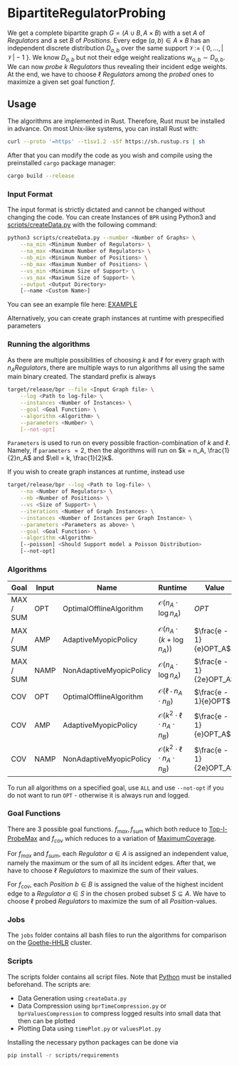 # BipartiteRegulatorProbing

We get a complete bipartite graph $G = (A \cup B, A \times B)$ with a set $A$ of $\mathit{Regulators}$ and a set $B$ of $\mathit{Positions}$. Every edge $(a,b) \in A \times B$ has an independent discrete distribution $D_{a,b}$ over the same support $\mathcal{V} :=$ { $0,...,|\mathcal{V}| - 1$ }. We know $D_{a,b}$ but not their edge weight realizations $w_{a,b} \sim D_{a,b}$. We can now $\mathit{probe}$ $k$ $\mathit{Regulators}$ thus revealing their incident edge weights. At the end, we have to choose $\ell$ $\mathit{Regulators}$ among the $\mathit{probed}$ ones to maximize a given set goal function $f$.

## Usage

The algorithms are implemented in Rust. Therefore, Rust must be installed in advance. On most Unix-like systems, you can install Rust with:
```bash
curl --proto '=https' --t1sv1.2 -sSf https://sh.rustup.rs | sh
```
After that you can modify the code as you wish and compile using the preinstalled `cargo` package manager:
```bash
cargo build --release
```

### Input Format

The input format is strictly dictated and cannot be changed without changing the code. You can create Instances of `BPR` using Python3 and [scripts/createData.py](scripts/createData.py) with the following command:
```bash
python3 scripts/createData.py --number <Number of Graphs> \
    --na_min <Minimum Number of Regulators> \
    --na_max <Maximum Number of Regulators> \
    --nb_min <Minimum Number of Positions> \
    --nb_max <Maximum Number of Positions> \
    --vs_min <Minimum Size of Support> \
    --vs_max <Maximum Size of Support> \
    --output <Output Directory> 
    [--name <Custom Name>]
```
You can see an example file here: [EXAMPLE](EXAMPLE)

Alternatively, you can create graph instances at runtime with prespecified parameters

### Running the algorithms
As there are multiple possibilities of choosing $k$ and $\ell$ for every graph with $n_A \mathit{Regulators}$, there are multiple ways to run algorithms all using the same main binary created.
The standard prefix is always
```bash
target/release/bpr --file <Input Graph file> \
    --log <Path to log-file> \
    --instances <Number of Instances> \
    --goal <Goal Function> \
    --algorithm <Algorithm> \
    --parameters <Number> \
    [--not-opt]
```
`Parameters` is used to run on every possible fraction-combination of $k$ and $\ell$. Namely, if `parameters` $= 2$, then the algorithms will run on $k = n_A, \frac{1}{2}n_A$ and $\ell = k, \frac{1}{2}k$.

If you wish to create graph instances at runtime, instead use
```bash
target/release/bpr --log <Path to log-file> \
    --na <Number of Regulators> \
    --nb <Number of Positions> \
    --vs <Size of Support> \
    --iterations <Number of Graph Instances> \
    --instances <Number of Instances per Graph Instance> \
    --parameters <Parameters as above> \
    --goal <Goal Function> \
    --algorithm <Algorithm> 
    [--poisson] <Should Support model a Poisson Distribution>
    [--not-opt]
```


<a name="algorithms" ></a>
### Algorithms


Goal | Input | Name | Runtime | Value | Source
--- | --- | --- | --- | --- | ---
MAX / SUM | OPT | OptimalOfflineAlgorithm | $\mathcal{O}(n_A \cdot \log n_A)$ | $OPT$ | -
MAX / SUM | AMP | AdaptiveMyopicPolicy | $\mathcal{O}(n_A \cdot (k + \log n_A))$ | $\frac{e - 1}{e}OPT_A$ | [SMSM](https://arxiv.org/abs/0908.2788)
MAX / SUM | NAMP | NonAdaptiveMyopicPolicy | $\mathcal{O}(n_A \cdot \log n_A)$ | $\frac{e - 1}{2e}OPT_A$ | [SMSM](https://arxiv.org/abs/0908.2788)
COV | OPT | OptimalOfflineAlgorithm | $\mathcal{O}(\ell \cdot n_A \cdot n_B)$ | $\frac{e - 1}{e}OPT$ | -
COV | AMP | AdaptiveMyopicPolicy | $\mathcal{O}(k^2 \cdot \ell \cdot n_A \cdot n_B)$ | $\frac{e - 1}{e}OPT_A$ | [SMSM](https://arxiv.org/abs/0908.2788)
COV | NAMP | NonAdaptiveMyopicPolicy | $\mathcal{O}(k^2 \cdot \ell \cdot n_A \cdot n_B)$ | $\frac{e - 1}{2e}OPT_A$ | [SMSM](https://arxiv.org/abs/0908.2788)

To run all algorithms on a specified goal, use `ALL` and use `--not-opt` if you do not want to run `OPT` - otherwise it is always run and logged. 

### Goal Functions
There are $3$ possible goal functions. $f_{max}, f_{sum}$ which both reduce to [Top-l-ProbeMax](https://arxiv.org/pdf/2007.13121.pdf) and $f_{cov}$ which reduces to a variation of [MaximumCoverage](https://en.wikipedia.org/wiki/Maximum_coverage_problem).

For $f_{max}$ and $f_{sum}$, each $\mathit{Regulator }\,\, a \in A$ is assigned an independent value, namely the maximum or the sum of all its incident edges. After that, we have to choose $\ell \,\,\mathit{Regulators}$ to maximize the sum of their values. 

For $f_{cov}$, each $\mathit{Position}$ $b \in B$ is assigned the value of the highest incident edge to a $\mathit{Regulator}$ $a \in S$ in the chosen probed subset $S \subseteq A$. We have to choose $\ell$ probed $\mathit{Regulators}$ to maximize the sum of all $\mathit{Position}$-values.

### Jobs
The `jobs` folder contains all bash files to run the algorithms for comparison on the [Goethe-HHLR](https://csc.uni-frankfurt.de/wiki/doku.php?id=public:start) cluster.

### Scripts
The scripts folder contains all script files. Note that [Python](https://www.python.org/) must be installed beforehand. The scripts are:
* Data Generation using `createData.py`
* Data Compression using `bprTimeCompression.py` or `bprValuesCompression` to compress logged results into small data that then can be plotted
* Plotting Data using `timePlot.py` or `valuesPlot.py`

Installing the necessary python packages can be done via
```bash
pip install -r scripts/requirements
```